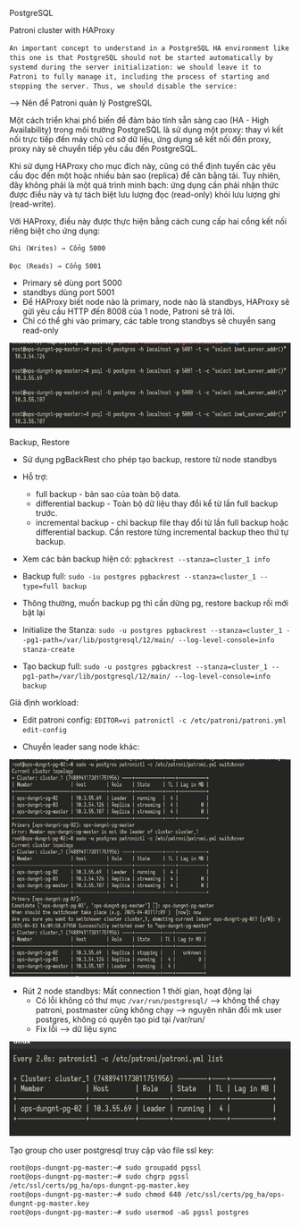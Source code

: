 PostgreSQL

Patroni cluster with HAProxy

 `An important concept to understand in a PostgreSQL HA environment like this one is that PostgreSQL should not be started automatically by systemd during the server initialization: we should leave it to Patroni to fully manage it, including the process of starting and stopping the server. Thus, we should disable the service:`

 --> Nên để Patroni quản lý PostgreSQL

Một cách triển khai phổ biến để đảm bảo tính sẵn sàng cao (HA - High Availability) trong môi trường PostgreSQL là sử dụng một proxy: thay vì kết nối trực tiếp đến máy chủ cơ sở dữ liệu, ứng dụng sẽ kết nối đến proxy, proxy này sẽ chuyển tiếp yêu cầu đến PostgreSQL.

Khi sử dụng HAProxy cho mục đích này, cũng có thể định tuyến các yêu cầu đọc đến một hoặc nhiều bản sao (replica) để cân bằng tải. Tuy nhiên, đây không phải là một quá trình minh bạch: ứng dụng cần phải nhận thức được điều này và tự tách biệt lưu lượng đọc (read-only) khỏi lưu lượng ghi (read-write).

Với HAProxy, điều này được thực hiện bằng cách cung cấp hai cổng kết nối riêng biệt cho ứng dụng:

    Ghi (Writes) → Cổng 5000

    Đọc (Reads) → Cổng 5001

  + Primary sẽ dùng port 5000
  + standbys dùng port 5001
  + Để HAProxy biết node nào là primary, node nào là standbys, HAProxy sẽ gửi yêu cầu HTTP đến 8008 của 1 node, Patroni sẽ trả lời.
  + Chỉ có thể ghi vào primary, các table trong standbys sẽ chuyển sang read-only

![patroni port](pictures/patroni_port_5000_5001.png)

Backup, Restore

+ Sử dụng pgBackRest cho phép tạo backup, restore từ node standbys
+ Hỗ trợ:
  - full backup - bản sao của toàn bộ data.
  - differential backup - Toàn bộ dữ liệu thay đổi kể từ lần full backup trước.
  - incremental backup - chỉ backup file thay đổi từ lần full backup hoặc differential backup. Cần restore từng incremental backup theo thứ tự backup.
+ Xem các bản backup hiện có: `pgbackrest --stanza=cluster_1 info`
+ Backup full: `sudo -iu postgres pgbackrest --stanza=cluster_1 --type=full backup`
+ Thông thường, muốn backup pg thì cần dừng pg, restore backup rồi mới bật lại

+ Initialize the Stanza: `sudo -u postgres pgbackrest --stanza=cluster_1 --pg1-path=/var/lib/postgresql/12/main/ --log-level-console=info stanza-create`
+ Tạo backup full: `sudo -u postgres pgbackrest --stanza=cluster_1 --pg1-path=/var/lib/postgresql/12/main/ --log-level-console=info backup`

Giả định workload:

+ Edit patroni config: `EDITOR=vi patronictl -c /etc/patroni/patroni.yml edit-config`

+ Chuyển leader sang node khác:

![switch leader](pictures/patroni_switch_leader.png)

+ Rút 2 node standbys: Mất connection 1 thời gian, hoạt động lại
  - Có lỗi không có thư mục `/var/run/postgresql/` --> không thể chạy patroni, postmaster cũng không chạy --> nguyên nhân đổi mk user postgres, không có quyền tạo pid tại /var/run/
  - Fix lỗi --> dữ liệu sync

![remove 2 node](pictures/patroni_remove_2node.png)

Tạo group cho user postgresql truy cập vào file ssl key:

```
root@ops-dungnt-pg-master:~# sudo groupadd pgssl
root@ops-dungnt-pg-master:~# sudo chgrp pgssl /etc/ssl/certs/pg_ha/ops-dungnt-pg-master.key
root@ops-dungnt-pg-master:~# sudo chmod 640 /etc/ssl/certs/pg_ha/ops-dungnt-pg-master.key
root@ops-dungnt-pg-master:~# sudo usermod -aG pgssl postgres
```
